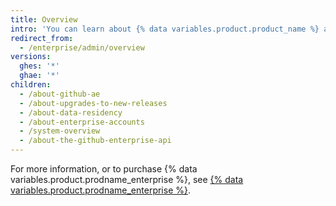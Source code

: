 ```yaml
--- 
title: Overview
intro: 'You can learn about {% data variables.product.product_name %} and manage{% ifversion ghes %} accounts and access, licenses, and{% endif %} billing.'
redirect_from:
  - /enterprise/admin/overview
versions:
  ghes: '*'
  ghae: '*'
children:
  - /about-github-ae
  - /about-upgrades-to-new-releases
  - /about-data-residency
  - /about-enterprise-accounts
  - /system-overview
  - /about-the-github-enterprise-api
---
```

For more information, or to purchase {% data variables.product.prodname_enterprise %}, see [{% data variables.product.prodname_enterprise %}](https://github.com/enterprise).
